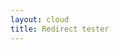```yaml
---
layout: cloud
title: Redirect tester
---
```


<script type="text/javascript" src="../js/yaml.js"></script>
<script language="javascript">
$( document ).ready(function() {
  YAML.fromURL("../redirects.yaml",function(string){
    var errors = YAML.getErrors();
    if(errors.length == 0)
      console.log("Done! Took " + YAML.getProcessingTime() + " miliseconds.");
      console.log(string);
    else {
      console.log(document.getElementById("out").innerHTML = errors.join("<br>"));
    }
  });
});
</script>
